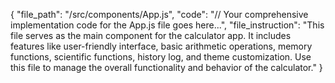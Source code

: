 {
  "file_path": "/src/components/App.js",
  "code": "// Your comprehensive implementation code for the App.js file goes here...",
  "file_instruction": "This file serves as the main component for the calculator app. It includes features like user-friendly interface, basic arithmetic operations, memory functions, scientific functions, history log, and theme customization. Use this file to manage the overall functionality and behavior of the calculator."
}